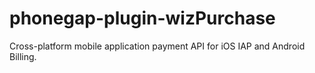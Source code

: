 phonegap-plugin-wizPurchase
===========================

Cross-platform mobile application payment API for iOS IAP and Android Billing. 
